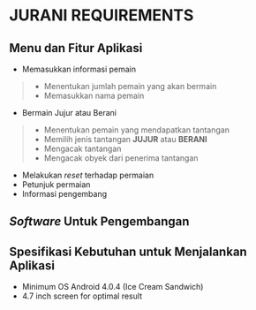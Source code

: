 # JURANI REQUIREMENTS

## Menu dan Fitur Aplikasi

 - Memasukkan informasi pemain
> - Menentukan jumlah pemain yang akan bermain
> - Memasukkan nama pemain

 - Bermain Jujur atau Berani
> - Menentukan pemain yang mendapatkan tantangan
> - Memilih jenis tantangan **JUJUR** atau **BERANI** 
> - Mengacak tantangan
>- Mengacak obyek dari penerima tantangan

 - Melakukan _reset_ terhadap permaian
 - Petunjuk permaian
 - Informasi pengembang


## _Software_ Untuk Pengembangan





## Spesifikasi Kebutuhan untuk Menjalankan Aplikasi
 
 - Minimum OS Android 4.0.4 (Ice Cream Sandwich)
 - 4.7 inch screen for optimal result
